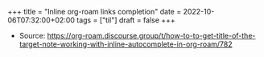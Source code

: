 +++
title = "Inline org-roam links completion"
date = 2022-10-06T07:32:00+02:00
tags = ["til"]
draft = false
+++

-   Source: <https://org-roam.discourse.group/t/how-to-to-get-title-of-the-target-note-working-with-inline-autocomplete-in-org-roam/782>
